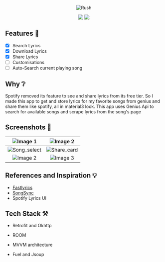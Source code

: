 <div align="center"> 

![Rush](https://github.com/shub39/Rush/assets/143277026/60140578-3ad3-4be3-9b06-460987f7dc38)


![](https://img.shields.io/github/last-commit/shub39/Rush?&style=for-the-badge&color=FFB1C8&logoColor=D9E0EE&labelColor=292324)
![](https://img.shields.io/github/repo-size/shub39/Rush?color=CAC992&label=SIZE&logo=googledrive&style=for-the-badge&logoColor=D9E0EE&labelColor=292324)

</div>

## Features 🌠
- [x] Search Lyrics
- [x] Download Lyrics
- [x] Share Lyrics
- [ ] Customisations
- [ ] Auto-Search current playing song   

## Why ❔
Spotify removed its feature to see and share lyrics from its free tier. So I made this app to get and store lyrics for my favorite songs from genius and share them like spotify, all in material3 look.
This app uses Genius Api to search for available songs and scrape lyrics from the song's page

## Screenshots 🌟

| ![Image 1](https://github.com/shub39/Rush/assets/143277026/502234cd-9c45-4a86-8119-88b4924d86f9) | ![Image 2](https://github.com/shub39/Rush/assets/143277026/082068d0-55c8-4d0e-9ea1-f252ee0bd016) |
|:------------------------------------------------------------------------------------------------:|:-------------------------------------------------------------------------------------------------------------------:|
|![Song_select](https://github.com/shub39/Rush/assets/143277026/2d93db59-cf10-4a40-bbae-7a89bf0890e6) |![Share_card](https://github.com/shub39/Rush/assets/143277026/3e96319a-0c10-4e54-9c98-a273c64b36cf) |
| ![Image 2](https://github.com/shub39/Rush/assets/143277026/bb63eaee-cc87-4228-ba22-814813a18f5c) | ![Image 3](https://github.com/shub39/Rush/assets/143277026/6b0ecffb-8f47-4f89-9734-632cb5b1fca5) |

## References and Inspiration 💡
- [Fastlyrics](https://github.com/TecCheck/FastLyrics)
- [SongSync](https://github.com/Lambada10/SongSync)
- Spotify Lyrics UI

## Tech Stack ⚒️

- Retrofit and Okhttp

- ROOM

- MVVM architecture

- Fuel and Jsoup
